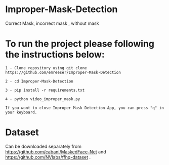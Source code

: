 # Improper-Mask-Detection
Correct Mask, incorrect mask , without mask

# To run the project please following the instructions below:
```
1 - Clone repository using git clone https://github.com/emreeser/Improper-Mask-Detection
```
```
2 - cd Improper-Mask-Detection
```
```
3 - pip install -r requirements.txt
```
```
4 - python video_improper_mask.py
```
```
If you want to close Improper Mask Detection App, you can press "q" in your keyboard.
```





# Dataset
Can be downloaded separately from https://github.com/cabani/MaskedFace-Net and https://github.com/NVlabs/ffhq-dataset .


